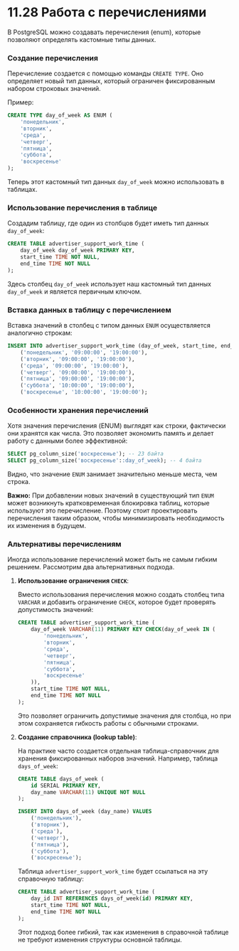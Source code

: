 # 11.28 Работа с перечислениями

В PostgreSQL можно создавать перечисления (enum), которые позволяют определять кастомные типы данных. 

### Создание перечисления

Перечисление создается с помощью команды `CREATE TYPE`. Оно определяет новый тип данных, который ограничен фиксированным набором строковых значений.

Пример:

```sql
CREATE TYPE day_of_week AS ENUM (
    'понедельник',
    'вторник',
    'среда',
    'четверг',
    'пятница',
    'суббота',
    'воскресенье'
);
```

Теперь этот кастомный тип данных `day_of_week` можно использовать в таблицах.

### Использование перечисления в таблице

Создадим таблицу, где один из столбцов будет иметь тип данных `day_of_week`:

```sql
CREATE TABLE advertiser_support_work_time (
    day_of_week day_of_week PRIMARY KEY,
    start_time TIME NOT NULL,
    end_time TIME NOT NULL
);
```

Здесь столбец `day_of_week` использует наш кастомный тип данных `day_of_week` и является первичным ключом.

### Вставка данных в таблицу с перечислением

Вставка значений в столбец с типом данных `ENUM` осуществляется аналогично строкам:

```sql
INSERT INTO advertiser_support_work_time (day_of_week, start_time, end_time) VALUES
    ('понедельник', '09:00:00', '19:00:00'),
    ('вторник', '09:00:00', '19:00:00'),
    ('среда', '09:00:00', '19:00:00'),
    ('четверг', '09:00:00', '19:00:00'),
    ('пятница', '09:00:00', '19:00:00'),
    ('суббота', '10:00:00', '19:00:00'),
    ('воскресенье', '10:00:00', '19:00:00');
```

### Особенности хранения перечислений

Хотя значения перечисления (ENUM) выглядят как строки, фактически они хранятся как числа. Это позволяет экономить память и делает работу с данными более эффективной:

```sql
SELECT pg_column_size('воскресенье'); -- 23 байта
SELECT pg_column_size('воскресенье'::day_of_week); -- 4 байта
```

Видно, что значение `ENUM` занимает значительно меньше места, чем строка.

**Важно:** При добавлении новых значений в существующий тип `ENUM` может возникнуть кратковременная блокировка таблиц, которые используют это перечисление. Поэтому стоит проектировать перечисления таким образом, чтобы минимизировать необходимость их изменения в будущем.

### Альтернативы перечислениям

Иногда использование перечислений может быть не самым гибким решением. Рассмотрим два альтернативных подхода.

1. **Использование ограничения `CHECK`**:
    
    Вместо использования перечисления можно создать столбец типа `VARCHAR` и добавить ограничение `CHECK`, которое будет проверять допустимость значений:
    
    ```sql
    CREATE TABLE advertiser_support_work_time (
        day_of_week VARCHAR(11) PRIMARY KEY CHECK(day_of_week IN (
            'понедельник',
            'вторник',
            'среда',
            'четверг',
            'пятница',
            'суббота',
            'воскресенье'
        )),
        start_time TIME NOT NULL,
        end_time TIME NOT NULL
    );
    ```
    
    Это позволяет ограничить допустимые значения для столбца, но при этом сохраняется гибкость работы с обычными строками.
    
2. **Создание справочника (lookup table)**:
    
    На практике часто создается отдельная таблица-справочник для хранения фиксированных наборов значений. Например, таблица `days_of_week`:
    
    ```sql
    CREATE TABLE days_of_week (
        id SERIAL PRIMARY KEY,
        day_name VARCHAR(11) UNIQUE NOT NULL
    );
    
    INSERT INTO days_of_week (day_name) VALUES
        ('понедельник'),
        ('вторник'),
        ('среда'),
        ('четверг'),
        ('пятница'),
        ('суббота'),
        ('воскресенье');
    ```
    
    Таблица `advertiser_support_work_time` будет ссылаться на эту справочную таблицу:
    
    ```sql
    CREATE TABLE advertiser_support_work_time (
        day_id INT REFERENCES days_of_week(id) PRIMARY KEY,
        start_time TIME NOT NULL,
        end_time TIME NOT NULL
    );
    ```
    
    Этот подход более гибкий, так как изменения в справочной таблице не требуют изменения структуры основной таблицы.